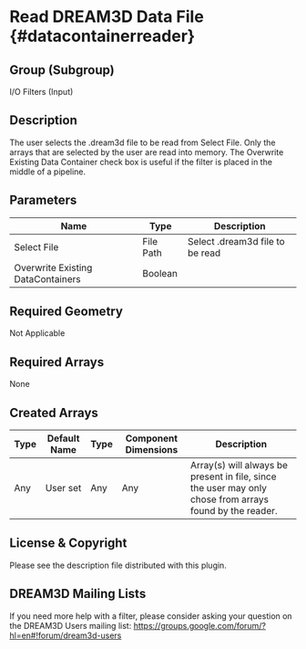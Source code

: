 Read DREAM3D Data File {#datacontainerreader}
=============

## Group (Subgroup) ##
I/O Filters (Input)

## Description ##

The user selects the .dream3d file to be read from Select File. Only the arrays that are selected by the user are read into memory. The Overwrite Existing Data Container check box is useful if the filter is placed in the middle of a pipeline.


## Parameters ##

| Name | Type | Description |
|------|------|--------------|
| Select File | File Path | Select .dream3d file to be read |
| Overwrite Existing DataContainers | Boolean | |

## Required Geometry ##
Not Applicable

## Required Arrays ##
None

## Created Arrays ##
| Type | Default Name | Type | Component Dimensions | Description |
|------|--------------|-------------|---------|-----|
| Any | User set | Any | Any | Array(s) will always be present in file, since the user may only chose from arrays found by the reader. |



## License & Copyright ##

Please see the description file distributed with this plugin.

## DREAM3D Mailing Lists ##

If you need more help with a filter, please consider asking your question on the DREAM3D Users mailing list:
https://groups.google.com/forum/?hl=en#!forum/dream3d-users


